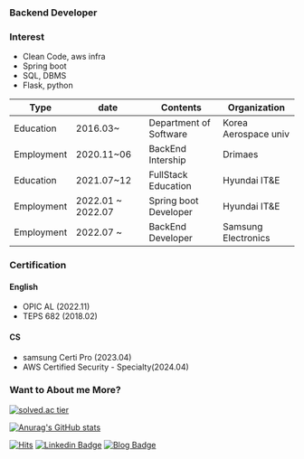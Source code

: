 ### Backend Developer

### Interest

- Clean Code, aws infra
- Spring boot
- SQL, DBMS
- Flask, python

| Type       | date       | Contents               | Organization         |
|------------|------------|------------------------|----------------------|
| Education  | 2016.03~   | Department of Software | Korea Aerospace univ |
| Employment | 2020.11~06 | BackEnd  Intership     | Drimaes              |
| Education  | 2021.07~12 | FullStack Education    | Hyundai IT&E         |
| Employment | 2022.01 ~ 2022.07 | Spring boot Developer  | Hyundai IT&E         |
| Employment | 2022.07 ~ | BackEnd Developer  | Samsung Electronics         |

### Certification

#### English

- OPIC AL (2022.11)
- TEPS 682 (2018.02) 

#### CS

- samsung Certi Pro (2023.04)
- AWS Certified Security - Specialty(2024.04)

### Want to About me More?

 [![solved.ac tier](http://mazassumnida.wtf/api/generate_badge?boj=ytw1122)](https://solved.ac/ytw1122)


[![Anurag's GitHub stats](https://github-readme-stats.vercel.app/api?username=woongity)](https://github.com/anuraghazra/github-readme-stats)

  [![Hits](https://hits.seeyoufarm.com/api/count/incr/badge.svg?url=https%3A%2F%2Fgithub.com%2Fwoongity%2Fwoongity&count_bg=%2379C83D&title_bg=%23555555&icon=&icon_color=%23E7E7E7&title=hits&edge_flat=false)](https://hits.seeyoufarm.com)
  [![Linkedin Badge](https://img.shields.io/badge/-LinkedIn-blue?style=flat-square&logo=Linkedin&logoColor=white&link=https://www.linkedin.com/in/%ED%83%9C%EC%9B%85-%EC%96%91-2bb10a1a6/)](https://www.linkedin.com/in/%ED%83%9C%EC%9B%85-%EC%96%91-2bb10a1a6/)
[![Blog Badge](http://img.shields.io/badge/-Blog-brightgreen?style=flat-square&logo=FF5722&link=https://blog.naver.com/chajuhui123)](https://goodwoong.tistory.com/)

